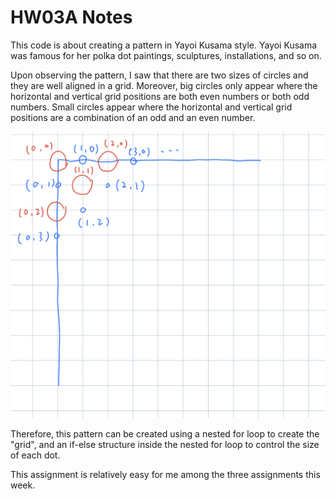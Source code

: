 # HW03A Notes

This code is about creating a pattern in Yayoi Kusama style. Yayoi Kusama was famous for her polka dot paintings, sculptures, installations, and so on. 

Upon observing the pattern, I saw that there are two sizes of circles and they are well aligned in a grid. Moreover, big circles only appear where the horizontal and vertical grid positions are both even numbers or both odd numbers. Small circles appear where the horizontal and vertical grid positions are a combination of an odd and an even number. 

![hw03a](./hw03a.jpg)

Therefore, this pattern can be created using a nested for loop to create the "grid", and an if-else structure inside the nested for loop to control the size of each dot. 

This assignment is relatively easy for me among the three assignments this week. 
